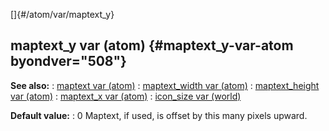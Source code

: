 []{#/atom/var/maptext_y}
  ## maptext_y var (atom) {#maptext_y-var-atom byondver="508"}
  **See also:**
  :   [maptext var (atom)](ref/atom/var/maptext)
  :   [maptext_width var (atom)](ref/atom/var/maptext_width)
  :   [maptext_height var (atom)](ref/atom/var/maptext_height)
  :   [maptext_x var (atom)](ref/atom/var/maptext_x)
  :   [icon_size var (world)](ref/world/var/icon_size)
  <!-- -->
  **Default value:**
  :   0
  Maptext, if used, is offset by this many pixels upward.